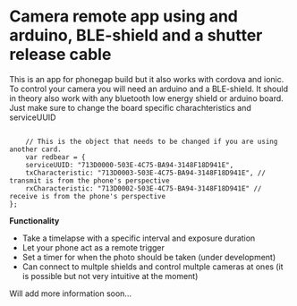 # Camera remote app using and arduino, BLE-shield and a shutter release cable
<p>This is an app for phonegap build but it also works with cordova and ionic. To control your camera you will need an arduino and a BLE-shield. It should in theory also work with any bluetooth low energy shield or arduino board. Just make sure to change the board specific charachteristics and serviceUUID</p>
<code>
    // This is the object that needs to be changed if you are using another card.
    var redbear = {
    serviceUUID: "713D0000-503E-4C75-BA94-3148F18D941E",
    txCharacteristic: "713D0003-503E-4C75-BA94-3148F18D941E", // transmit is from the phone's perspective
    rxCharacteristic: "713D0002-503E-4C75-BA94-3148F18D941E" // receive is from the phone's perspective
};</code>

<p><b>Functionality</b></p>
<ul>
  <li>Take a timelapse with a specific interval and exposure duration</li>
  <li>Let your phone act as a remote trigger</li>
  <li>Set a timer for when the photo should be taken (under development)</li>
  <li>Can connect to multple shields and control multple cameras at ones (it is possible but not very intuitive at the moment)</li>
</ul>
<p>Will add more information soon...</p>
